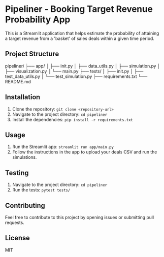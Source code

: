 # Pipeliner - Booking Target Revenue Probability App

This is a Streamlit application that helps estimate the probability of attaining a target revenue from a 'basket' of sales deals within a given time period.

## Project Structure

pipeliner/ 
├── app/ 
│ ├── init.py 
│ ├── data_utils.py 
│ ├── simulation.py 
│ ├── visualization.py 
│ └── main.py 
├── tests/ 
│ ├── init.py 
│ ├── test_data_utils.py 
│ └── test_simulation.py 
├── requirements.txt 
└── README.md


## Installation

1.  Clone the repository: `git clone <repository-url>`
2.  Navigate to the project directory: `cd pipeliner`
3.  Install the dependencies: `pip install -r requirements.txt`

## Usage

1.  Run the Streamlit app: `streamlit run app/main.py`
2.  Follow the instructions in the app to upload your deals CSV and run the simulations.

## Testing

1.  Navigate to the project directory: `cd pipeliner`
2.  Run the tests: `pytest tests/`

## Contributing

Feel free to contribute to this project by opening issues or submitting pull requests.

## License

MIT
